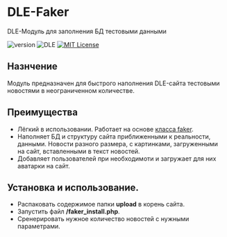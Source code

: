 # DLE-Faker
DLE-Модуль для заполнения БД тестовыми данными

![version](https://img.shields.io/badge/version-1.0.0-red.svg?style=flat-square "Version")
![DLE](https://img.shields.io/badge/DLE-10.x-green.svg?style=flat-square "DLE Version")
[![MIT License](https://img.shields.io/badge/license-MIT-blue.svg?style=flat-square)](https://github.com/pafnuty/DLE-Faker/blob/master/LICENSE)

## Назнчение
Модуль предназначен для быстрого наполнения DLE-сайта тестовыми новостями в неограниченном количестве.

## Преимущества
- Лёгкий в использовании. Работает на основе [класса faker](https://github.com/fzaninotto/Faker).
- Наполняет БД и структуру сайта приближенными к реальности, данными. Новости разного размера, с картинками, загруженными на сайт, вставленными в текст новостей.
- Добавляет пользователей при необходимоти и загружает для них аватарки на сайт.


## Установка и использование.
- Распаковать содержимое папки **upload** в корень сайта.
- Запустить файл **/faker_install.php**.
- Сренерировать нужное количество новостей с нужными параметрами.
